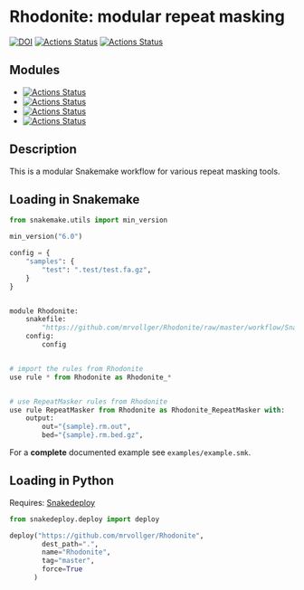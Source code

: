# Rhodonite: modular repeat masking
[![DOI](https://zenodo.org/badge/388233694.svg)](https://zenodo.org/badge/latestdoi/388233694)
[![Actions Status](https://github.com/mrvollger/Rhodonite/workflows/Linting/badge.svg)](https://github.com/mrvollger/Rhodonite/actions)
[![Actions Status](https://github.com/mrvollger/Rhodonite/workflows/black/badge.svg)](https://github.com/mrvollger/Rhodonite/actions)

## Modules

- [![Actions Status](https://github.com/mrvollger/Rhodonite/workflows/RepeatMasker/badge.svg)](https://github.com/mrvollger/Rhodonite/actions)
- [![Actions Status](https://github.com/mrvollger/Rhodonite/workflows/trf/badge.svg)](https://github.com/mrvollger/Rhodonite/actions)
- [![Actions Status](https://github.com/mrvollger/Rhodonite/workflows/windowmasker/badge.svg)](https://github.com/mrvollger/Rhodonite/actions)
- [![Actions Status](https://github.com/mrvollger/Rhodonite/workflows/DupMasker/badge.svg)](https://github.com/mrvollger/Rhodonite/actions)

## Description

This is a modular Snakemake workflow for various repeat masking tools.

## Loading in **Snakemake**

```python
from snakemake.utils import min_version

min_version("6.0")

config = {
    "samples": {
        "test": ".test/test.fa.gz",
    }
}


module Rhodonite:
    snakefile:
        "https://github.com/mrvollger/Rhodonite/raw/master/workflow/Snakefile"
    config:
        config


# import the rules from Rhodonite
use rule * from Rhodonite as Rhodonite_*


# use RepeatMasker rules from Rhodonite
use rule RepeatMasker from Rhodonite as Rhodonite_RepeatMasker with:
    output:
        out="{sample}.rm.out",
        bed="{sample}.rm.bed.gz",
```

For a **complete** documented example see `examples/example.smk`.

## Loading in **Python**

Requires: [Snakedeploy](https://snakedeploy.readthedocs.io/en/latest/index.html)

```python
from snakedeploy.deploy import deploy

deploy("https://github.com/mrvollger/Rhodonite",
		dest_path=".",
		name="Rhodonite",
		tag="master",
		force=True
	  )
```
